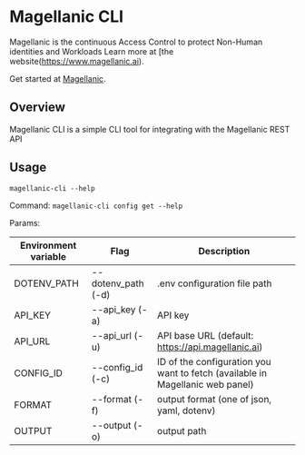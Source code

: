 # Magellanic CLI

Magellanic is the continuous Access Control to protect Non-Human identities and Workloads
Learn more at [the website(https://www.magellanic.ai).

Get started at [Magellanic](https://admin.magellanic.ai).

## Overview
Magellanic CLI is a simple CLI tool for integrating with the Magellanic REST API

## Usage
`magellanic-cli --help`

Command: `magellanic-cli config get --help`<br>

Params:

| Environment variable | Flag               | Description                                                                   |
|----------------------|--------------------|-------------------------------------------------------------------------------|
| DOTENV_PATH          | --dotenv_path (-d) | .env configuration file path                                                  |
| API_KEY              | --api_key (-a)     | API key                                                                       |
| API_URL              | --api_url (-u)     | API base URL (default: https://api.magellanic.ai)                             |
| CONFIG_ID            | --config_id (-c)   | ID of the configuration you want to fetch (available in Magellanic web panel) |
| FORMAT               | --format (-f)      | output format (one of json, yaml, dotenv)                                     |
| OUTPUT               | --output (-o)      | output path                                                                   |


